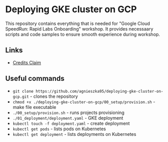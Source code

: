 # Deploying GKE cluster on GCP

This repository contains everything that is needed for "Google Cloud SpeedRun: Rapid Labs Onboarding" workshop. It provides necessaary scripts and code samples to ensure smooth experience during workshop.

## Links

- [Credits Claim](http://trygcp.dev/e/devfest-prague-2025)

## Useful commands
- `git clone https://github.com/agnieszka95/deploying-gke-cluster-on-gcp.git` - clones the repository
- `chmod +x ./deploying-gke-cluster-on-gcp/00_setup/provision.sh` - make file executable
- `./00_setup/provision.sh` - runs projects provisioning
- `./01_deployment/deployment.yaml` - GKE deployment
- `kubectl touch -f deployment.yaml` - create deployment
- `kubectl get pods` - lists pods on Kubernetes
- `kubectl get deployment` - lists deployments on Kubernetes 
